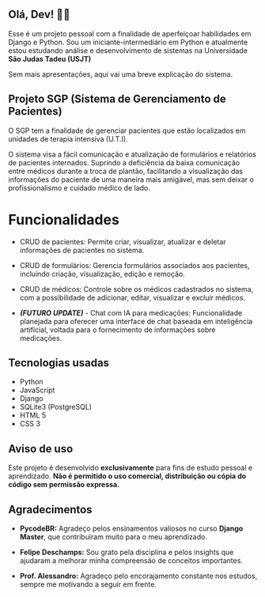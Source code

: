 ## Olá, Dev!  👋🏼



Esse é um projeto pessoal com a finalidade de aperfeiçoar habilidades em Django e Python. Sou um iniciante-intermediário em Python e atualmente estou estudando análise e desenvolvimento de sistemas na Universidade **São Judas Tadeu (USJT)**

Sem mais apresentações, aqui vai uma breve explicação do sistema.

##

## Projeto SGP (Sistema de Gerenciamento de Pacientes)

O SGP tem a finalidade de gerenciar pacientes que estão localizados em unidades de terapia intensiva (U.T.I).

O sistema visa a fácil comunicação e atualização de formulários e relatórios de pacientes internados. Suprindo a deficiência da baixa comunicação entre médicos durante a troca de plantão, facilitando a visualização das informações do paciente de uma maneira mais amigável, mas sem deixar o profissionalismo e cuidado médico de lado.

# Funcionalidades
- CRUD de pacientes: Permite criar, visualizar, atualizar e deletar informações de pacientes no sistema.

- CRUD de formulários: Gerencia formulários associados aos pacientes, incluindo criação, visualização, edição e remoção.


- CRUD de médicos: Controle sobre os médicos cadastrados no sistema, com a possibilidade de adicionar, editar, visualizar e excluir médicos.


- _**(FUTURO UPDATE)**_ - Chat com IA para medicações: Funcionalidade planejada para oferecer uma interface de chat baseada em inteligência artificial, voltada para o fornecimento de informações sobre medicações.

##

## Tecnologias usadas
- Python
- JavaScript
- Django
- SQLite3 (PostgreSQL)
- HTML 5
- CSS 3

## Aviso de uso

Este projeto é desenvolvido **exclusivamente** para fins de estudo pessoal e aprendizado. **Não é permitido o uso comercial, distribuição ou cópia do código sem permissão expressa.**

## Agradecimentos

- **PycodeBR:** Agradeço pelos ensinamentos valiosos no curso **Django Master**, que contribuíram muito para o meu aprendizado.


- **Felipe Deschamps:** Sou grato pela disciplina e pelos insights que ajudaram a melhorar minha compreensão de conceitos importantes.


- **Prof. Alessandro:** Agradeço pelo encorajamento constante nos estudos, sempre me motivando a seguir em frente.
